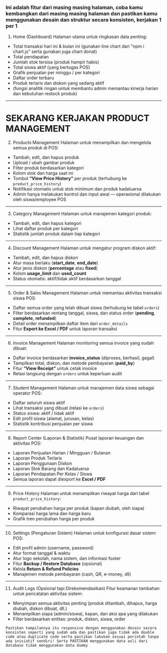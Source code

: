 ### Ini adalah fitur dari masing masing halaman, coba kamu kembangkan dari masing masing halaman dan pastikan kamu menggunakan desain dan struktur secara konsisten, kerjakan 1 per 1

1. Home (Dashboard)
Halaman utama untuk ringkasan data penting:
- Total transaksi hari ini & bulan ini (gunakan line chart dari "npm i chart.js" serta gunakan juga chart donat)
- Total pendapatan
- Jumlah stok tersisa (produk hampir habis)
- Total siswa aktif (yang bertugas POS)
- Grafik penjualan per minggu / per kategori
- Daftar order terbaru
- Produk terlaris dan diskon yang sedang aktif
- (fungsi analitik ringan untuk membantu admin memantau kinerja harian dan kebutuhan restock produk)

---

# SEKARANG KERJAKAN PRODUCT MANAGEMENT
2. Products Management
Halaman untuk menampilkan dan mengelola semua produk di POS:
- Tambah, edit, dan hapus produk  
- Upload / ubah gambar produk  
- Filter produk berdasarkan kategori  
- Kolom stok dan harga saat ini  
- Tombol **“View Price History”** per produk (terhubung ke `product_price_history`)  
- Notifikasi otomatis untuk stok minimum dan produk kadaluarsa  
- Admin hanya melakukan kontrol dan input awal — operasional dilakukan oleh siswa/employee POS  

---

3. Category Management
Halaman untuk manajemen kategori produk:
- Tambah, edit, dan hapus kategori  
- Lihat daftar produk per kategori  
- Statistik jumlah produk dalam tiap kategori  

---

4. Discount Management
Halaman untuk mengatur program diskon aktif:
- Tambah, edit, dan hapus diskon  
- Atur masa berlaku (**start_date**, **end_date**)  
- Atur jenis diskon (**percentage** atau **fixed**)  
- Kolom **usage_limit** dan **used_count**  
- Status otomatis: aktif/tidak aktif berdasarkan tanggal  

---

5. Order & Sales Management
Halaman untuk memantau aktivitas transaksi siswa POS:
- Daftar semua order yang telah dibuat siswa (terhubung ke tabel `orders`)  
- Filter berdasarkan rentang tanggal, siswa, dan status order (**pending**, **complete**, **refunded**)  
- Detail order menampilkan daftar item dari `order_details`  
- Fitur **Export ke Excel / PDF** untuk laporan transaksi  

---

6. Invoice Management
Halaman monitoring semua invoice yang sudah dibuat:
- Daftar invoice berdasarkan **invoice_status** (diproses, berhasil, gagal)  
- Tampilkan total, diskon, dan metode pembayaran (**paid_by**)  
- Fitur **“View Receipt”** untuk cetak invoice  
- Relasi langsung dengan `orders` untuk keperluan audit  

---

7. Student Management
Halaman untuk manajemen data siswa sebagai operator POS:
- Daftar seluruh siswa aktif  
- Lihat transaksi yang dibuat (relasi ke `orders`)  
- Status siswa: aktif / tidak aktif  
- Edit profil siswa (alamat, jurusan, kelas)  
- Statistik kontribusi penjualan per siswa  

---

8. Report Center (Laporan & Statistik)
Pusat laporan keuangan dan aktivitas POS:
- Laporan Penjualan Harian / Mingguan / Bulanan  
- Laporan Produk Terlaris  
- Laporan Penggunaan Diskon  
- Laporan Stok Barang dan Kadaluarsa  
- Laporan Pendapatan Per Kelas / Siswa  
- Semua laporan dapat diexport ke **Excel / PDF**  

---

9. Price History
Halaman untuk menampilkan riwayat harga dari tabel `product_price_history`:
- Riwayat perubahan harga per produk (kapan diubah, oleh siapa)  
- Komparasi harga lama dan harga baru  
- Grafik tren perubahan harga per produk  

---

10. Settings (Pengaturan Sistem)
Halaman untuk konfigurasi dasar sistem POS:
- Edit profil admin (username, password)  
- Atur format tanggal & waktu  
- Atur logo sekolah, nama sistem, dan informasi footer  
- Fitur **Backup / Restore Database** (opsional)  
- Kelola **Return & Refund Policies**  
- Manajemen metode pembayaran (cash, QR, e-money, dll)  

---

11. Audit Logs (Opsional tapi Direkomendasikan)
Fitur keamanan tambahan untuk pencatatan aktivitas sistem:
- Menyimpan semua aktivitas penting (produk ditambah, dihapus, harga diubah, diskon dibuat, dll.)  
- Menampilkan siapa (admin/siswa), kapan, dan aksi apa yang dilakukan  
- Filter berdasarkan entitas: produk, diskon, siswa, order  

``` Pastikan tampilannya itu responsive dengan menggunakan desain secara konsisten seperti yang sudah ada dan pastikan juga tidak ada double code atau duplicate code serta pastikan lakukan sesuai perintah tanpa ada inisiatif sendiri! Serta PASTIKAN menggunakan data asli dari database tidak menggunakan data dummy ```